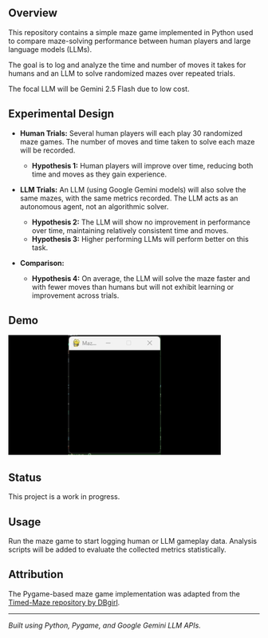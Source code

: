 ## Overview

This repository contains a simple maze game implemented in Python used to compare maze-solving performance between human players and large language models (LLMs).

The goal is to log and analyze the time and number of moves it takes for humans and an LLM to solve randomized mazes over repeated trials.

The focal LLM will be Gemini 2.5 Flash due to low cost.

## Experimental Design

- **Human Trials:** Several human players will each play 30 randomized maze games. The number of moves and time taken to solve each maze will be recorded.  
  - **Hypothesis 1:** Human players will improve over time, reducing both time and moves as they gain experience.

- **LLM Trials:** An LLM (using Google Gemini models) will also solve the same mazes, with the same metrics recorded. The LLM acts as an autonomous agent, not an algorithmic solver.  
  - **Hypothesis 2:** The LLM will show no improvement in performance over time, maintaining relatively consistent time and moves.  
  - **Hypothesis 3:** Higher performing LLMs will perform better on this task.

- **Comparison:**  
  - **Hypothesis 4:** On average, the LLM will solve the maze faster and with fewer moves than humans but will not exhibit learning or improvement across trials.

## Demo
![LLM Playing Maze Game](sample_video\MazeAgentGIF.gif)

## Status

This project is a work in progress.

## Usage

Run the maze game to start logging human or LLM gameplay data. Analysis scripts will be added to evaluate the collected metrics statistically.

## Attribution

The Pygame-based maze game implementation was adapted from the [Timed-Maze repository by DBgirl](https://github.com/DBgirl/PyGames/tree/c562037ec178991bb22b514c10d0fc0dfab38c13/Timed-Maze).

---

*Built using Python, Pygame, and Google Gemini LLM APIs.*
